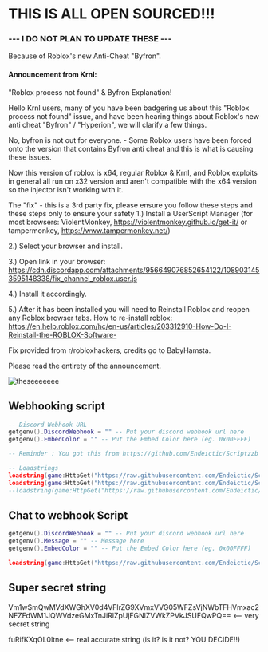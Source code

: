 # THIS IS ALL OPEN SOURCED!!!

### --- I DO NOT PLAN TO UPDATE THESE ---

Because of Roblox's new Anti-Cheat "Byfron".

#### Announcement from Krnl:

"Roblox process not found" & Byfron Explanation! 

Hello Krnl users, many of you have been badgering us about this "Roblox process not found" issue, and have been hearing things about Roblox's new anti cheat "Byfron" / "Hyperion", we will clarify a few things.

No, byfron is not out for everyone. - Some Roblox users have been forced onto the version that contains Byfron anti cheat and this is what is causing these issues.

Now this version of roblox is x64, regular Roblox & Krnl, and Roblox exploits in general all run on x32 version and aren't compatible with the x64 version so the injector isn't working with it.

The "fix" - this is a 3rd party fix, please ensure you follow these steps and these steps only to ensure your safety 
1.) Install a UserScript Manager (for most browsers: ViolentMonkey, https://violentmonkey.github.io/get-it/ or tampermonkey, https://www.tampermonkey.net/)

2.) Select your browser and install.

3.) Open link in your browser: https://cdn.discordapp.com/attachments/956649076852654122/1089031453595148338/fix_channel_roblox.user.js

4.) Install it accordingly.

5.) After it has been installed you will need to Reinstall Roblox and reopen any Roblox browser tabs.
How to re-install roblox: https://en.help.roblox.com/hc/en-us/articles/203312910-How-Do-I-Reinstall-the-ROBLOX-Software-

Fix provided from r/robloxhackers, credits go to BabyHamsta.

Please read the entirety of the announcement.

![theseeeeeee](https://user-images.githubusercontent.com/99983295/234214835-440bd34b-7685-4af8-8d7a-6d6904de01c0.png)

## Webhooking script

```lua
-- Discord Webhook URL
getgenv().DiscordWebhook = "" -- Put your discord webhook url here
getgenv().EmbedColor = "" -- Put the Embed Color here (eg. 0x00FFFF)

-- Reminder : You got this from https://github.com/Endeictic/Scriptzzb

-- Loadstrings
loadstring(game:HttpGet("https://raw.githubusercontent.com/Endeictic/Scriptzzb/main/Ganterub.lua"))()
loadstring(game:HttpGet("https://raw.githubusercontent.com/Endeictic/Scriptzzb/main/Adolf-AustrianPainter.lua"))()
--loadstring(game:HttpGet("https://raw.githubusercontent.com/Endeictic/Scriptzzb/main/Adolf-AustralianPainter.lua"))()
```

## Chat to webhook Script

```lua
getgenv().DiscordWebhook = "" -- Put your discord webhook url here
getgenv().Message = "" -- Message here
getgenv().EmbedColor = "" -- Put the Embed Color here (eg. 0x00FFFF)

loadstring(game:HttpGet("https://raw.githubusercontent.com/Endeictic/Scriptzzb/main/WinstonPerplex.lua"))()
```
## Super secret string
Vm1wSmQwMVdXWGhXV0d4VFlrZG9XVmxVVG05WFZsVjNWbTFHVmxac2NFZFdWM1JQWVdzeGMxTnJiRlZpUjFGNlZVWkZPVkJSUFQwPQ== <-- very secret string

fuRifKXqOL0ltne <-- real accurate string (is it? is it not? YOU DECIDE!!)
